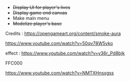 - ~~Display UI for player's lives~~
- ~~Display game end canvas~~
- Make main menu
- ~~Modelize player's base~~

Credits : https://opengameart.org/content/smoke-aura

https://www.youtube.com/watch?v=50qv78W5vko

effect : https://www.youtube.com/watch?v=y36r_Pd8bjk

FFC000

https://www.youtube.com/watch?v=NMTXHnsxgss
